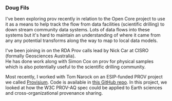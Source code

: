 ### Doug Fils

I've been exploring prov recently in relation to the Open Core project to use it as a means
to help track the flow from data facilities (scientific drilling) to down stream community data systems.
Lots of data flows into these systems but it's hard to maintain an understanding of where it came
from any any potential transforms along the way to map to local data models.  

I've been joining in on the RDA Prov calls lead by Nick Car at CISRO (formally Geosciences Australia).  
He has done work along with Simon Cox on prov for physical samples which is also potentially useful 
to the scientific drilling community.


Most recently, I worked with Tom Narock on an ESIP-funded PROV project we called <a href="https://provisium.io/">Provisium</a>. 
Code is available in <a href="https://github.com/esipfed/provisium">this GitHub repo</a>. In this project, we looked at how the
W3C PROV-AQ spec could be applied to Earth sciences and cross-organizational provenance sharing.



